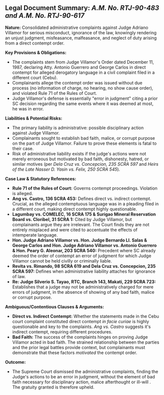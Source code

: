 ## Legal Document Summary: *A.M. No. RTJ-90-483 and A.M. No. RTJ-90-617*

**Nature:** Consolidated administrative complaints against Judge Adriano Villamor for serious misconduct, ignorance of the law, knowingly rendering an unjust judgment, misfeasance, malfeasance, and neglect of duty arising from a direct contempt order.

**Key Provisions & Obligations:**

*   The complaints stem from Judge Villamor's Order dated December 11, 1987, declaring Atty. Antonio Guerrero and George Carlos in direct contempt for alleged derogatory language in a civil complaint filed in a different court (Cebu).
*   Complainants allege the contempt order was issued without due process (no information of charge, no hearing, no show cause order), and violated Rule 71 of the Rules of Court.
*   Judge Villamor's defense is essentially "error in judgment" citing a prior SC decision regarding the same events where it was deemed at most, he was in error.

**Liabilities & Potential Risks:**

*   The primary liability is administrative: possible disciplinary action against Judge Villamor.
*   Complainants sought to establish bad faith, malice, or corrupt purpose on the part of Judge Villamor. Failure to prove these elements is fatal to their case.
*   Risk of administrative liability exists if the judge's actions were not merely erroneous but motivated by bad faith, dishonesty, hatred, or similar motives (per *Dela Cruz vs. Concepcion, 235 SCRA 597* and *Heirs of the Late Nasser D. Yasin vs. Felix, 250 SCRA 545*).

**Case Law & Statutory References:**

*   **Rule 71 of the Rules of Court:** Governs contempt proceedings. Violation is alleged.
*   **Ang vs. Castro, 136 SCRA 453:** Defines direct vs. indirect contempt. Crucial, as the alleged contemptuous language was in a pleading filed in a different court, making direct contempt highly questionable.
*   **Lagumbay vs. COMELEC, 16 SCRA 175 & Surigao Mineral Reservation Board vs. Cloribel, 31 SCRA 1:** Cited by Judge Villamor, but complainants argue they are irrelevant. The Court finds they are not entirely misplaced and were cited to accentuate the effects of intemperate language.
*   **Hon. Judge Adriano Villamor vs. Hon. Judge Bernardo Ll. Salas & George Carlos and Hon. Judge Adriano Villamor vs. Antonio Guerrero & Hon. Peary G. Aleonar, 203 SCRA 540:** Precedent where SC already deemed the order of contempt an error of judgment for which Judge Villamor cannot be held civilly or criminally liable.
*   **Revita vs. Rimando, 98 SCRA 619 and Dela Cruz vs. Concepcion, 235 SCRA 597:** Defines when administrative liability attaches for ignorance of law.
*   **Re: Judge Silverio S. Tayao, RTC, Branch 143, Makati, 229 SCRA 723:** Establishes that a judge may not be administratively charged for mere errors of judgment, in the absence of showing of any bad faith, malice or corrupt purpose.

**Ambiguous/Contentious Clauses & Arguments:**

*   **Direct vs. Indirect Contempt:** Whether the statements made in the Cebu court complaint constituted direct contempt *in facie curiae* is highly questionable and key to the complaints. *Ang vs. Castro* suggests it's indirect contempt, requiring different procedures.
*   **Bad Faith:** The success of the complaints hinges on proving Judge Villamor acted in bad faith. The strained relationship between the parties and the prior legal battles provide context, but complainants must demonstrate that these factors *motivated* the contempt order.

**Outcome:**

*   The Supreme Court dismissed the administrative complaints, finding the Judge's actions to be an error in judgment, without the element of bad faith necessary for disciplinary action, malice afterthought or ill-will . The gratuity granted is therefore upheld.
